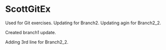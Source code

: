 # ScottGitEx
Used for Git exercises.  Updating for Branch2.  Updating agin for Branch2_2.

Created branch1 update.

Adding 3rd line for Branch2_2.